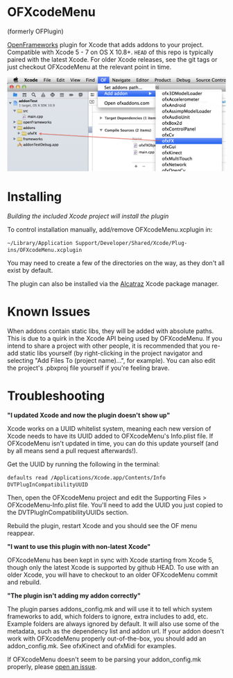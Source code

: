 OFXcodeMenu
========
(formerly OFPlugin)

[OpenFrameworks](http://openframeworks.cc) plugin for Xcode that adds addons to your project. Compatible with Xcode 5 - 7 on OS X 10.8+. `HEAD` of this repo is typically paired with the latest Xcode. For older Xcode releases, see the git tags or just checkout OFXcodeMenu at the relevant point in time. 

![screenshot](screenshot.jpg "it does this")

Installing
==========

*Building the included Xcode project will install the plugin*

To control installation manually, add/remove OFXcodeMenu.xcplugin in:

    ~/Library/Application Support/Developer/Shared/Xcode/Plug-ins/OFXcodeMenu.xcplugin

You may need to create a few of the directories on the way, as they don't all exist by default.

The plugin can also be installed via the [Alcatraz](http://alcatraz.io/) Xcode package manager.

Known Issues
============

When addons contain static libs, they will be added with absolute paths. This is due to a quirk in the Xcode API being used by OFXcodeMenu. If you intend to share a project with other people, it is recommended that you re-add static libs yourself (by right-clicking in the project navigator and selecting "Add Files To (project name)...", for example). You can also edit the project's .pbxproj file yourself if you're feeling brave.

Troubleshooting
===============

**"I updated Xcode and now the plugin doesn't show up"**

Xcode works on a UUID whitelist system, meaning each new version of Xcode needs to have its UUID added to OFXcodeMenu's Info.plist file. If OFXcodeMenu isn't updated in time, you can do this update yourself (and by all means send a pull request afterwards!).

Get the UUID by running the following in the terminal:

```
defaults read /Applications/Xcode.app/Contents/Info DVTPlugInCompatibilityUUID
```
Then, open the OFXcodeMenu project and edit the Supporting Files > OFXcodeMenu-Info.plist file. You'll need to add the UUID you just copied to the DVTPlugInCompatibilityUUIDs section.

Rebuild the plugin, restart Xcode and you should see the OF menu reappear.

**"I want to use this plugin with non-latest Xcode"**

OFXcodeMenu has been kept in sync with Xcode starting from Xcode 5, though only the latest Xcode is supported by github HEAD. To use with an older Xcode, you will have to checkout to an older OFXcodeMenu commit and rebuild.

**"The plugin isn't adding my addon correctly"**

The plugin parses addons_config.mk and will use it to tell which system frameworks to add, which folders to ignore, extra includes to add, etc. Example folders are always ignored by default. It will also use some of the metadata, such as the dependency list and addon url. If your addon doesn't work with OFXcodeMenu properly out-of-the-box, you should add an addon_config.mk. See ofxKinect and ofxMidi for examples.

If OFXcodeMenu doesn't seem to be parsing your addon_config.mk properly, please [open an issue](https://github.com/openframeworks/OFXcodeMenu/issues).
